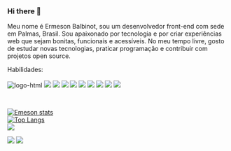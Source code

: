 ### Hi there 👋

Meu nome é Ermeson Balbinot, sou um desenvolvedor front-end com sede em Palmas, Brasil.
Sou apaixonado por tecnologia e por criar experiências web que sejam bonitas, funcionais e acessíveis.
No meu tempo livre, gosto de estudar novas tecnologias, praticar programação e contribuir com projetos open source.

Habilidades: <br><br>
  <img src="https://img.shields.io/badge/HTML5-E34F26?style=for-the-badge&logo=html5&logoColor=white" alt="logo-html">
  <img src="https://img.shields.io/badge/CSS3-1572B6?style=for-the-badge&logo=css3&logoColor=white"> 
  <img src="https://img.shields.io/badge/JavaScript-323330?style=for-the-badge&logo=javascript&logoColor=F7DF1E"> 
  <img src="https://img.shields.io/badge/React-20232A?style=for-the-badge&logo=react&logoColor=61DAFB"> 
  <img src="https://img.shields.io/badge/Node.js-43853D?style=for-the-badge&logo=node.js&logoColor=white"> 
  <img src="https://img.shields.io/badge/TypeScript-007ACC?style=for-the-badge&logo=typescript&logoColor=white"> 
  <img src="https://img.shields.io/badge/Java-ED8B00?style=for-the-badge&logo=openjdk&logoColor=white"> 
  <img src="https://img.shields.io/badge/Django-092E20?style=for-the-badge&logo=django&logoColor=white"> 
  <img src="https://img.shields.io/badge/Spring-6DB33F?style=for-the-badge&logo=spring&logoColor=white"> 
  <img src="https://img.shields.io/badge/Python-3776AB?style=for-the-badge&logo=python&logoColor=white"> 

  <br>

  
  [![Emeson stats](https://github-readme-stats.vercel.app/api?username=ermeson119)](https://github.com/anuraghazra/github-readme-stats) 
  <br>
  [![Top Langs](https://github-readme-stats.vercel.app/api/top-langs/?username=ermeson119)](https://github.com/anuraghazra/github-readme-stats) <br>
  ![](https://komarev.com/ghpvc/?username=your-github-ermeson119) 
  <br>

  <a herf="www.linkedin.com/in/ermeson-balbinot-andrade-0075b0240">
    <img src="https://img.shields.io/badge/LinkedIn-0077B5?style=for-the-badge&logo=linkedin&logoColor=white"> 
  </a>
  <a herf="https://www.instagram.com/ermesonbalbinot/">
    <img src="https://img.shields.io/badge/Instagram-E4405F?style=for-the-badge&logo=instagram&logoColor=white">
  </a>
